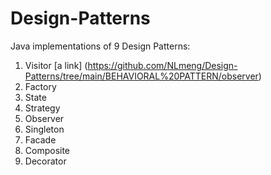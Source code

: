 # Design-Patterns
Java implementations of 9 Design Patterns:
1. Visitor [a link] (https://github.com/NLmeng/Design-Patterns/tree/main/BEHAVIORAL%20PATTERN/observer)
2. Factory
3. State
4. Strategy
5. Observer
6. Singleton
7. Facade
8. Composite
9. Decorator
